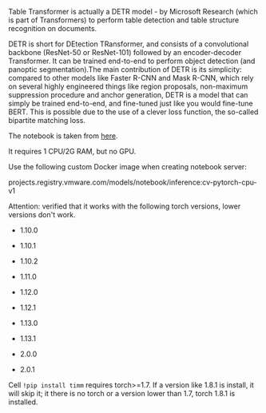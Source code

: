 Table Transformer is actually a DETR model - by Microsoft Research (which is part of Transformers) to perform table detection and table structure recognition on documents.

DETR is short for DEtection TRansformer, and consists of a convolutional backbone (ResNet-50 or ResNet-101) followed by an encoder-decoder Transformer. It can be trained end-to-end to perform object detection (and panoptic segmentation).The main contribution of DETR is its simplicity: compared to other models like Faster R-CNN and Mask R-CNN, which rely on several highly engineered things like region proposals, non-maximum suppression procedure and anchor generation, DETR is a model that can simply be trained end-to-end, and fine-tuned just like you would fine-tune BERT. This is possible due to the use of a clever loss function, the so-called bipartite matching loss.

The notebook is taken from [here](https://github.com/NielsRogge/Transformers-Tutorials/blob/master/Table%20Transformer/Using_Table_Transformer_for_table_detection_and_table_structure_recognition.ipynb).

It requires 1 CPU/2G RAM, but no GPU.

Use the following custom Docker image when creating notebook server:

projects.registry.vmware.com/models/notebook/inference:cv-pytorch-cpu-v1

Attention: verified that it works with the following torch versions, lower versions don't work.

 - 1.10.0

 - 1.10.1

 - 1.10.2

 - 1.11.0

 - 1.12.0

 - 1.12.1

 - 1.13.0

 - 1.13.1

 - 2.0.0

 - 2.0.1

Cell `!pip install timm` requires torch>=1.7. If a version like 1.8.1 is install, it will skip it; it there is no torch or a version lower than 1.7, torch 1.8.1 is installed.

